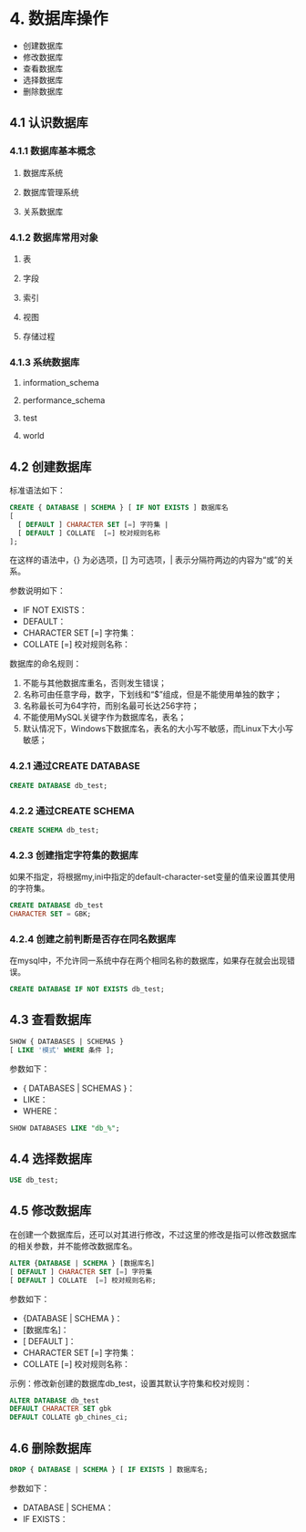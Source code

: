 # 4. 数据库操作
+ 创建数据库
+ 修改数据库
+ 查看数据库
+ 选择数据库
+ 删除数据库

## 4.1 认识数据库

### 4.1.1 数据库基本概念

1. 数据库系统


2. 数据库管理系统


3. 关系数据库


### 4.1.2 数据库常用对象

1. 表

2. 字段

3. 索引

4. 视图

5. 存储过程


### 4.1.3 系统数据库

1. information_schema

2. performance_schema

3. test

4. world


## 4.2 创建数据库
标准语法如下：
```sql
CREATE { DATABASE | SCHEMA } [ IF NOT EXISTS ] 数据库名
[
  [ DEFAULT ] CHARACTER SET [=] 字符集 |
  [ DEFAULT ] COLLATE  [=] 校对规则名称
];
```
在这样的语法中，{} 为必选项，[] 为可选项，| 表示分隔符两边的内容为“或”的关系。

参数说明如下：
+ IF NOT EXISTS：
+ DEFAULT：
+ CHARACTER SET [=] 字符集：
+ COLLATE  [=] 校对规则名称：

数据库的命名规则：
1. 不能与其他数据库重名，否则发生错误；
2. 名称可由任意字母，数字，下划线和“$”组成，但是不能使用单独的数字；
3. 名称最长可为64字符，而别名最可长达256字符；
4. 不能使用MySQL关键字作为数据库名，表名；
5. 默认情况下，Windows下数据库名，表名的大小写不敏感，而Linux下大小写敏感；

### 4.2.1 通过CREATE DATABASE

```sql
CREATE DATABASE db_test;
```

### 4.2.2 通过CREATE SCHEMA

```sql
CREATE SCHEMA db_test;
```

### 4.2.3 创建指定字符集的数据库
如果不指定，将根据my,ini中指定的default-character-set变量的值来设置其使用的字符集。
```sql
CREATE DATABASE db_test
CHARACTER SET = GBK;
```

### 4.2.4 创建之前判断是否存在同名数据库
在mysql中，不允许同一系统中存在两个相同名称的数据库，如果存在就会出现错误。
```sql
CREATE DATABASE IF NOT EXISTS db_test;
```

## 4.3 查看数据库

```sql
SHOW { DATABASES | SCHEMAS }
[ LIKE '模式' WHERE 条件 ];
```
参数如下：
+ { DATABASES | SCHEMAS }：
+ LIKE：
+ WHERE：

```sql
SHOW DATABASES LIKE "db_%";
```

## 4.4 选择数据库

```sql
USE db_test;
```

## 4.5 修改数据库
在创建一个数据库后，还可以对其进行修改，不过这里的修改是指可以修改数据库的相关参数，并不能修改数据库名。
```sql
ALTER {DATABASE | SCHEMA } [数据库名]
[ DEFAULT ] CHARACTER SET [=] 字符集
[ DEFAULT ] COLLATE  [=] 校对规则名称;
```
参数如下：
+ {DATABASE | SCHEMA }：
+ [数据库名]：
+ [ DEFAULT ]：
+ CHARACTER SET [=] 字符集：
+ COLLATE  [=] 校对规则名称：

示例：修改新创建的数据库db_test，设置其默认字符集和校对规则：
```sql
ALTER DATABASE db_test
DEFAULT CHARACTER SET gbk
DEFAULT COLLATE gb_chines_ci;
```

## 4.6 删除数据库

```sql
DROP { DATABASE | SCHEMA } [ IF EXISTS ] 数据库名;
```
参数如下：
+ DATABASE | SCHEMA：
+ IF EXISTS：
